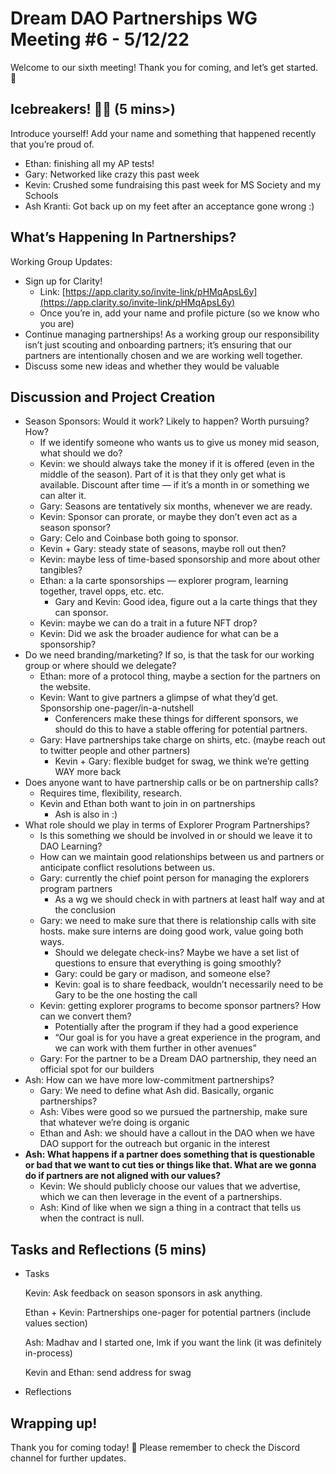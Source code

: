 # Dream DAO Partnerships WG Meeting #6 - 5/12/22

Welcome to our sixth meeting! Thank you for coming, and let’s get started. 🚀

## Icebreakers! 🧊🔨 (5 mins>)

Introduce yourself! Add your name and something that happened recently that you’re proud of.

- Ethan: finishing all my AP tests!
- Gary: Networked like crazy this past week
- Kevin: Crushed some fundraising this past week for MS Society and my Schools
- Ash Kranti: Got back up on my feet after an acceptance gone wrong :)

## What’s Happening In Partnerships?

Working Group Updates: 

- Sign up for Clarity!
    - Link: [https://app.clarity.so/invite-link/pHMqApsL6y](https://app.clarity.so/invite-link/pHMqApsL6y)
    - Once you’re in, add your name and profile picture (so we know who you are)
- Continue managing partnerships! As a working group our responsibility isn’t just scouting and onboarding partners; it’s ensuring that our partners are intentionally chosen and we are working well together.
- Discuss some new ideas and whether they would be valuable

## Discussion and Project Creation

- Season Sponsors: Would it work? Likely to happen? Worth pursuing? How?
    - If we identify someone who wants us to give us money mid season, what should we do?
    - Kevin: we should always take the money if it is offered (even in the middle of the season). Part of it is that they only get what is available. Discount after time — if it’s a month in or something we can alter it.
    - Gary: Seasons are tentatively six months, whenever we are ready.
    - Kevin: Sponsor can prorate, or maybe they don’t even act as a season sponsor?
    - Gary: Celo and Coinbase both going to sponsor.
    - Kevin + Gary: steady state of seasons, maybe roll out then?
    - Kevin: maybe less of time-based sponsorship and more about other tangibles?
    - Ethan: a la carte sponsorships — explorer program, learning together, travel opps, etc. etc.
        - Gary and Kevin: Good idea, figure out a la carte things that they can sponsor.
    - Kevin: maybe we can do a trait in a future NFT drop?
    - Kevin: Did we ask the broader audience for what can be a sponsorship?
- Do we need branding/marketing? If so, is that the task for our working group or where should we delegate?
    - Ethan: more of a protocol thing, maybe a section for the partners on the website.
    - Kevin: Want to give partners a glimpse of what they’d get. Sponsorship one-pager/in-a-nutshell
        - Conferencers make these things for different sponsors, we should do this to have a stable offering for potential partners.
    - Gary: Have partnerships take charge on shirts, etc. (maybe reach out to twitter people and other partners)
        - Kevin + Gary: flexible budget for swag, we think we’re getting WAY more back
- Does anyone want to have partnership calls or be on partnership calls?
    - Requires time, flexibility, research.
    - Kevin and Ethan both want to join in on partnerships
        - Ash is also in :)
- What role should we play in terms of Explorer Program Partnerships?
    - Is this something we should be involved in or should we leave it to DAO Learning?
    - How can we maintain good relationships between us and partners or anticipate conflict resolutions between us.
    - Gary: currently the chief point person for managing the explorers program partners
        - As a wg we should check in with partners at least half way and at the conclusion
    - Gary: we need to make sure that there is relationship calls with site hosts. make sure interns are doing good work, value going both ways.
        - Should we delegate check-ins? Maybe we have a set list of questions to ensure that everything is going smoothly?
        - Gary: could be gary or madison, and someone else?
        - Kevin: goal is to share feedback, wouldn’t necessarily need to be Gary to be the one hosting the call
    - Kevin: getting explorer programs to become sponsor partners? How can we convert them?
        - Potentially after the program if they had a good experience
        - “Our goal is for you have a great experience in the program, and we can work with them further in other avenues”
    - Gary: For the partner to be a Dream DAO partnership, they need an official spot for our builders
- Ash: How can we have more low-commitment partnerships?
    - Gary: We need to define what Ash did. Basically, organic partnerships?
    - Ash: Vibes were good so we pursued the partnership, make sure that whatever we’re doing is organic
    - Ethan and Ash: we should have a callout in the DAO when we have DAO support for the outreach but organic in the interest
- **Ash: What happens if a partner does something that is questionable or bad that we want to cut ties or things like that. What are we gonna do if partners are not aligned with our values?**
    - Kevin: We should publicly choose our values that we advertise, which we can then leverage in the event of a partnerships.
    - Ash: Kind of like when we sign a thing in a contract that tells us when the contract is null.

## Tasks and Reflections (5 mins)

- Tasks
    
    Kevin: Ask feedback on season sponsors in ask anything.
    
    Ethan + Kevin: Partnerships one-pager for potential partners (include values section)
    
    Ash: Madhav and I started one, lmk if you want the link (it was definitely in-process)
    
    Kevin and Ethan: send address for swag
    
- Reflections

## Wrapping up!

Thank you for coming today! 🌮
Please remember to check the Discord channel for further updates.